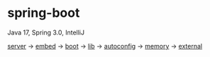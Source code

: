# spring-boot

Java 17, Spring 3.0, IntelliJ

[server](https://github.com/rlatjsrnr/springboot/blob/master/server) -> [embed](https://github.com/rlatjsrnr/springboot/tree/master/embed) -> [boot](https://github.com/rlatjsrnr/springboot/tree/master/boot) -> [lib](https://github.com/rlatjsrnr/springboot/tree/master/lib) -> [autoconfig](https://github.com/rlatjsrnr/springboot/tree/master/autoconfig) -> [memory](https://github.com/rlatjsrnr/springboot/tree/master/memory) -> [external](https://github.com/rlatjsrnr/springboot/tree/master/external)
